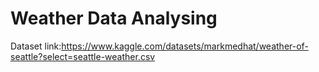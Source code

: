 # Weather Data Analysing
Dataset link:https://www.kaggle.com/datasets/markmedhat/weather-of-seattle?select=seattle-weather.csv
